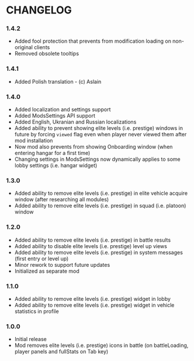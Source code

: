 # CHANGELOG

### 1.4.2

- Added fool protection that prevents from modification loading on non-original clients
- Removed obsolete tooltips

### 1.4.1

- Added Polish translation - (c) Aslain

### 1.4.0

- Added localization and settings support
- Added ModsSettings API support
- Added English, Ukranian and Russian localizations
- Added ability to prevent showing elite levels (i.e. prestige) windows in future by forcing `viewed` flag even when player never viewed them after mod installation
- Now mod also prevents from showing Onboarding window (when entering hangar for a first time)
- Changing settings in ModsSettings now dynamically applies to some lobby settings (i.e. hangar widget)

### 1.3.0

- Added ability to remove elite levels (i.e. prestige) in elite vehicle acquire window (after researching all modules)
- Added ability to remove elite levels (i.e. prestige) in squad (i.e. platoon) window

### 1.2.0

- Added ability to remove elite levels (i.e. prestige) in battle results
- Added ability to disable elite levels (i.e. prestige) level up views 
- Added ability to remove elite levels (i.e. prestige) in system messages (first entry or level up)
- Minor rework to support future updates
- Initialized as separate mod

### 1.1.0

- Added ability to remove elite levels (i.e. prestige) widget in lobby
- Added ability to remove elite levels (i.e. prestige) widget in vehicle statistics in profile

### 1.0.0

- Initial release
- Mod removes elite levels (i.e. prestige) icons in battle (on battleLoading, player panels and fullStats on Tab key)
